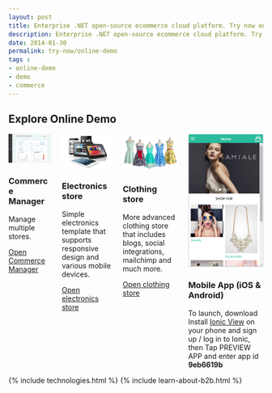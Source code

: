 ```yaml
---
layout: post
title: Enterprise .NET open-source ecommerce cloud platform. Try now online demo
description: Enterprise .NET open-source ecommerce cloud platform. Try now online demo
date: 2014-01-30
permalink: try-now/online-demo
tags : 
- online-demo
- demo
- commerce
---
```

<article role="main" class="main">
	<div class="responsive">
		<h1 class="title">Explore Online Demo</h1>
		<div class="columns three">
			<div class="column">
				<div class="block">
					<div class="img-300">
						<a href="http://demo.virtocommerce.com/admin" target="_blank" rel="nofollow"><img alt="Virto Commerce manager" src="assets/images/demo/admin-dashboard.jpg" class="border"></a>
					</div>
					<h3>Commerce Manager</h3>
					<p class="text">Manage multiple stores.</p>
					<a class="button fill" target="_blank"  href="http://demo.virtocommerce.com/admin" rel="nofollow">Open Commerce Manager</a>
				</div>
			</div>
			<div class="column">
				<div class="block">
					<div class="img-300">
						<a target="_blank" href="http://demo.virtocommerce.com/electronics" rel="nofollow"><img alt="Virto Commerce frontend accelerator" src="assets/images/demo/frontend-electronics.jpg" class="border"></a>
					</div>
					<h3>Electronics store</h3>
					<p class="text">Simple electronics template that supports responsive design and various mobile devices.</p>
					<a class="button fill" target="_blank" href="http://demo.virtocommerce.com/electronics" rel="nofollow">Open electronics store</a>
				</div>
			</div>
			<div class="column">
				<div class="block">
					<div class="img-300">
						<a target="_blank" href="http://demo.virtocommerce.com/clothing" rel="nofollow"><img alt="Virto Commerce frontend accelerator" src="assets/images/demo/frontend-clothing.jpg" class="border"></a>
					</div>
					<h3>Clothing store</h3>
					<p class="text">More advanced clothing store that includes blogs, social integrations, mailchimp and much more.</p>
					<a class="button fill" target="_blank" href="http://demo.virtocommerce.com/clothing" rel="nofollow">Open clothing store</a>
				</div>
			</div>
			<div class="column">
				<div class="block">
					<div class="img-300">
						<img alt="Virto Commerce frontend accelerator" src="assets/images/demo/mobile.png" class="border">
					</div>
					<h3>Mobile App (iOS & Android)</h3>
					<p class="text">To launch, download Install <a href="http://view.ionic.io" target="_blank">Ionic View</a> on your phone and sign up / log in to Ionic, then Tap PREVIEW APP and enter app id <b>9eb6619b</b></p>
				</div>
			</div>
		</div>
	</div>
	{% include technologies.html %}
	{% include learn-about-b2b.html %}
</article>
